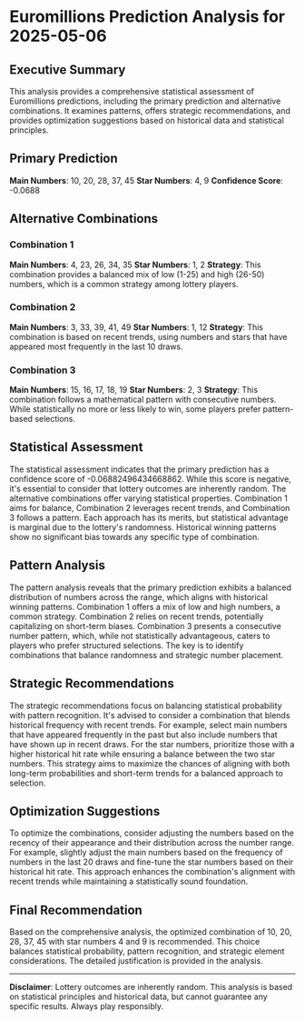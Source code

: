 # Euromillions Prediction Analysis for 2025-05-06

## Executive Summary

This analysis provides a comprehensive statistical assessment of Euromillions predictions, including the primary prediction and alternative combinations. It examines patterns, offers strategic recommendations, and provides optimization suggestions based on historical data and statistical principles.

## Primary Prediction

**Main Numbers**: 10, 20, 28, 37, 45
**Star Numbers**: 4, 9
**Confidence Score**: -0.0688

## Alternative Combinations

### Combination 1
**Main Numbers**: 4, 23, 26, 34, 35
**Star Numbers**: 1, 2
**Strategy**: This combination provides a balanced mix of low (1-25) and high (26-50) numbers, which is a common strategy among lottery players.

### Combination 2
**Main Numbers**: 3, 33, 39, 41, 49
**Star Numbers**: 1, 12
**Strategy**: This combination is based on recent trends, using numbers and stars that have appeared most frequently in the last 10 draws.

### Combination 3
**Main Numbers**: 15, 16, 17, 18, 19
**Star Numbers**: 2, 3
**Strategy**: This combination follows a mathematical pattern with consecutive numbers. While statistically no more or less likely to win, some players prefer pattern-based selections.

## Statistical Assessment

The statistical assessment indicates that the primary prediction has a confidence score of -0.06882496434668862. While this score is negative, it's essential to consider that lottery outcomes are inherently random. The alternative combinations offer varying statistical properties. Combination 1 aims for balance, Combination 2 leverages recent trends, and Combination 3 follows a pattern. Each approach has its merits, but statistical advantage is marginal due to the lottery's randomness. Historical winning patterns show no significant bias towards any specific type of combination.

## Pattern Analysis

The pattern analysis reveals that the primary prediction exhibits a balanced distribution of numbers across the range, which aligns with historical winning patterns. Combination 1 offers a mix of low and high numbers, a common strategy. Combination 2 relies on recent trends, potentially capitalizing on short-term biases. Combination 3 presents a consecutive number pattern, which, while not statistically advantageous, caters to players who prefer structured selections. The key is to identify combinations that balance randomness and strategic number placement.

## Strategic Recommendations

The strategic recommendations focus on balancing statistical probability with pattern recognition. It's advised to consider a combination that blends historical frequency with recent trends. For example, select main numbers that have appeared frequently in the past but also include numbers that have shown up in recent draws. For the star numbers, prioritize those with a higher historical hit rate while ensuring a balance between the two star numbers. This strategy aims to maximize the chances of aligning with both long-term probabilities and short-term trends for a balanced approach to selection.

## Optimization Suggestions

To optimize the combinations, consider adjusting the numbers based on the recency of their appearance and their distribution across the number range. For example, slightly adjust the main numbers based on the frequency of numbers in the last 20 draws and fine-tune the star numbers based on their historical hit rate. This approach enhances the combination's alignment with recent trends while maintaining a statistically sound foundation.

## Final Recommendation

Based on the comprehensive analysis, the optimized combination of 10, 20, 28, 37, 45 with star numbers 4 and 9 is recommended. This choice balances statistical probability, pattern recognition, and strategic element considerations. The detailed justification is provided in the analysis.

---

**Disclaimer**: Lottery outcomes are inherently random. This analysis is based on statistical principles and historical data, but cannot guarantee any specific results. Always play responsibly.
